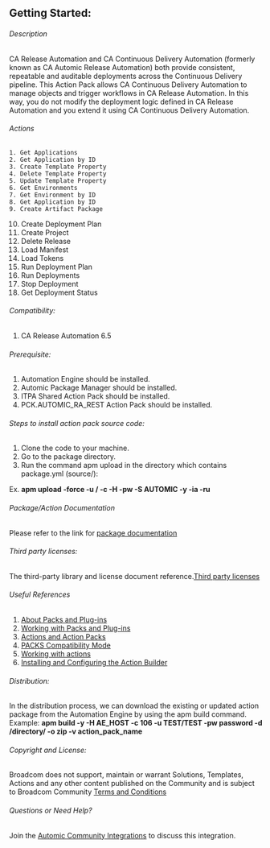 ## Getting Started:


###### Description

CA Release Automation and CA Continuous Delivery Automation (formerly known as CA Automic Release Automation) both provide consistent, repeatable and auditable deployments across the Continuous Delivery pipeline.
This Action Pack allows CA Continuous Delivery Automation to manage objects and trigger workflows in CA Release Automation. 
In this way, you do not modify the deployment logic defined in CA Release Automation and you extend it using CA Continuous Delivery Automation.

###### Actions

	1. Get Applications
	2. Get Application by ID
	3. Create Template Property
	4. Delete Template Property  
	5. Update Template Property
	6. Get Environments
	7. Get Environment by ID
	8. Get Application by ID
	9. Create Artifact Package
   10. Create Deployment Plan 
   11. Create Project
   12. Delete Release
   13. Load Manifest
   14. Load Tokens
   15. Run Deployment Plan
   16. Run Deployments
   17. Stop Deployment
   18. Get Deployment Status
		
###### Compatibility:

1. CA Release Automation 6.5 

###### Prerequisite:

1. Automation Engine should be installed.
2. Automic Package Manager should be installed.
3. ITPA Shared Action Pack should be installed. 
4. PCK.AUTOMIC_RA_REST Action Pack should be installed. 

###### Steps to install action pack source code:

1. Clone the code to your machine.
2. Go to the package directory.
3. Run the command apm upload in the directory which contains package.yml (source/):

Ex. **apm upload -force -u <Name>/<Department> -c <Client-id> -H <Host> -pw <Password> -S AUTOMIC -y -ia -ru**


###### Package/Action Documentation

Please refer to the link for [package documentation](source/ae/DOCUMENTATION/PCK.AUTOMIC_CA_RA.PUB.DOC.xml)

###### Third party licenses:

The third-party library and license document reference.[Third party licenses](source/ae/PCK.AUTOMIC_CA_RA.PUB.LICENSES.xml)

###### Useful References

1. [About Packs and Plug-ins](https://docs.automic.com/documentation/webhelp/english/AA/12.3/DOCU/12.3/Automic%20Automation%20Guides/help.htm#PluginManager/PM_AboutPacksandPlugins.htm?Highlight=Action%20packs)
2. [Working with Packs and Plug-ins](https://docs.automic.com/documentation/webhelp/english/AA/12.3/DOCU/12.3/Automic%20Automation%20Guides/help.htm#PluginManager/PM_WorkingWith.htm#link10)
3. [Actions and Action Packs](https://docs.automic.com/documentation/webhelp/english/AA/12.3/DOCU/12.3/Automic%20Automation%20Guides/help.htm#_Common/ReleaseHighlights/RH_Plugin_PackageManager.htm?Highlight=Action%20packs)
4. [PACKS Compatibility Mode](https://docs.automic.com/documentation/webhelp/english/AA/12.3/DOCU/12.3/Automic%20Automation%20Guides/help.htm#AWA/Variables/UC_CLIENT_SETTINGS/UC_CLIENT_PACKS_COMPATIBILITY_MODE.htm?Highlight=Action%20packs)
5. [Working with actions](https://docs.automic.com/documentation/webhelp/english/AA/12.3/DOCU/12.3/Automic%20Automation%20Guides/help.htm#ActionBuilder/AB_WorkingWith.htm#link4)
6. [Installing and Configuring the Action Builder](https://docs.automic.com/documentation/webhelp/english/AA/12.3/DOCU/12.3/Automic%20Automation%20Guides/help.htm#ActionBuilder/install_configure_plugins_AB.htm?Highlight=Action%20packs)

###### Distribution: 

In the distribution process, we can download the existing or updated action package from the Automation Engine by using the apm build command.
Example: **apm build -y -H AE_HOST -c 106 -u TEST/TEST -pw password -d /directory/ -o zip -v action_pack_name**
			
			
###### Copyright and License: 

Broadcom does not support, maintain or warrant Solutions, Templates, Actions and any other content published on the Community and is subject to Broadcom Community [Terms and Conditions](https://community.broadcom.com/termsandconditions)

###### Questions or Need Help? 

Join the [Automic Community Integrations](https://community.broadcom.com/communities/community-home?CommunityKey=83e49dd4-b93e-464a-a343-2bb1e51c13ec) to discuss this integration.
